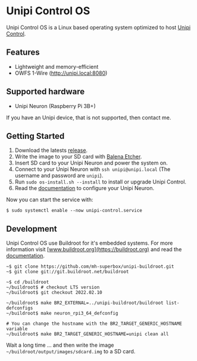 # Unipi Control OS

Unipi Control OS is a Linux based operating system optimized to host [Unipi Control](https://github.com/mh-superbox/unipi-control).

## Features

- Lightweight and memory-efficient
- OWFS 1-Wire (http://unipi.local:8080)

## Supported hardware

- Unipi Neuron (Raspberry Pi 3B+)

If you have an Unipi device, that is not supported, then contact me.

## Getting Started

1. Download the latests [release](https://github.com/mh-superbox/unipi-control-os/releases).
2. Write the image to your SD card with [Balena Etcher](https://www.balena.io/etcher).
3. Insert SD card to your Unipi Neuron and power the system on.
4. Connect to your Unipi Neuron with `ssh unipi@unipi.local` (The username and password are `unipi`).
5. Run `sudo os-install.sh --install` to install or upgrade Unipi Control.
6. Read the [documentation](https://github.com/mh-superbox/unipi-control#configuration) to configure your Unipi Neuron.

Now you can start the service with:

```shell
$ sudo systemctl enable --now unipi-control.service
```

## Development

Unipi Control OS use Buildroot for it's embedded systems. For more information visit [www.buildroot.org](https://buildroot.org) and read the [documentation](https://buildroot.org/downloads/manual/manual.html).

```shell
~$ git clone https://github.com/mh-superbox/unipi-buildroot.git
~$ git clone git://git.buildroot.net/buildroot

~$ cd /buildroot
~/buildroot$ # checkout LTS version
~/buildroot$ git checkout 2022.02.10

~/buildroot$ make BR2_EXTERNAL=../unipi-buildroot/buildroot list-defconfigs
~/buildroot$ make neuron_rpi3_64_defconfig

# You can change the hostname with the BR2_TARGET_GENERIC_HOSTNAME variable
~/buildroot$ make BR2_TARGET_GENERIC_HOSTNAME=unipi clean all
```

Wait a long time ... and then write the image `~/buildroot/output/images/sdcard.img` to a SD card.
